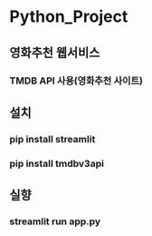# Python_Project
## 영화추천 웹서비스

### TMDB API 사용(영화추천 사이트)
## 설치
### pip install streamlit
### pip install tmdbv3api

## 실향
### streamlit run app.py